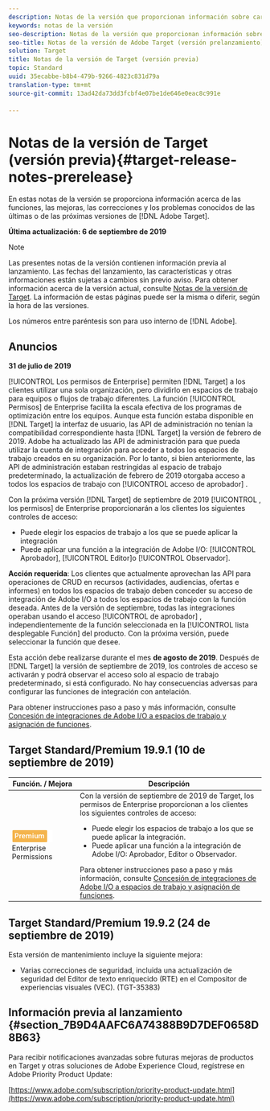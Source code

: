 ```yaml
---
description: Notas de la versión que proporcionan información sobre características, mejoras y correcciones de las últimas o más próximas [! Versiones de DNL Adobe Target.
keywords: notas de la versión
seo-description: Notas de la versión que proporcionan información sobre características, mejoras y correcciones de las últimas o más próximas [! Versiones de DNL Adobe Target.
seo-title: Notas de la versión de Adobe Target (versión prelanzamiento)
solution: Target
title: Notas de la versión de Target (versión previa)
topic: Standard
uuid: 35ecabbe-b8b4-479b-9266-4823c831d79a
translation-type: tm+mt
source-git-commit: 13ad42da73dd3fcbf4e07be1de646e0eac8c991e

---
```



# Notas de la versión de Target (versión previa){#target-release-notes-prerelease}

En estas notas de la versión se proporciona información acerca de las funciones, las mejoras, las correcciones y los problemas conocidos de las últimas o de las próximas versiones de [!DNL Adobe Target].

**Última actualización: 6 de septiembre de 2019**

>[!NOTE]
>
>Las presentes notas de la versión contienen información previa al lanzamiento. Las fechas del lanzamiento, las características y otras informaciones están sujetas a cambios sin previo aviso. Para obtener información acerca de la versión actual, consulte [Notas de la versión de Target](release-notes.md). La información de estas páginas puede ser la misma o diferir, según la hora de las versiones.
>
>Los números entre paréntesis son para uso interno de [!DNL Adobe].

## Anuncios

**31 de julio de 2019**

[!UICONTROL Los permisos de Enterprise] permiten [!DNL Target] a los clientes utilizar una sola organización, pero dividirlo en espacios de trabajo para equipos o flujos de trabajo diferentes. La función [!UICONTROL Permisos] de Enterprise facilita la escala efectiva de los programas de optimización entre los equipos. Aunque esta función estaba disponible en [!DNL Target] la interfaz de usuario, las API de administración no tenían la compatibilidad correspondiente hasta [!DNL Target] la versión de febrero de 2019. Adobe ha actualizado las API de administración para que pueda utilizar la cuenta de integración para acceder a todos los espacios de trabajo creados en su organización. Por lo tanto, si bien anteriormente, las API de administración estaban restringidas al espacio de trabajo predeterminado, la actualización de febrero de 2019 otorgaba acceso a todos los espacios de trabajo con [!UICONTROL acceso de aprobador] .

Con la próxima versión [!DNL Target] de septiembre de 2019 [!UICONTROL , los permisos] de Enterprise proporcionarán a los clientes los siguientes controles de acceso:

* Puede elegir los espacios de trabajo a los que se puede aplicar la integración
* Puede aplicar una función a la integración de Adobe I/O: [!UICONTROL Aprobador], [!UICONTROL Editor]o [!UICONTROL Observador].

**Acción requerida**: Los clientes que actualmente aprovechan las API para operaciones de CRUD en recursos (actividades, audiencias, ofertas e informes) en todos los espacios de trabajo deben conceder su acceso de integración de Adobe I/O a todos los espacios de trabajo con la función deseada. Antes de la versión de septiembre, todas las integraciones operaban usando el acceso [!UICONTROL de aprobador] , independientemente de la función seleccionada en la [!UICONTROL lista desplegable Función] del producto. Con la próxima versión, puede seleccionar la función que desee.

Esta acción debe realizarse durante el mes **de agosto de 2019**. Después de [!DNL Target] la versión de septiembre de 2019, los controles de acceso se activarán y podrá observar el acceso solo al espacio de trabajo predeterminado, si está configurado. No hay consecuencias adversas para configurar las funciones de integración con antelación.

Para obtener instrucciones paso a paso y más información, consulte [Concesión de integraciones de Adobe I/O a espacios de trabajo y asignación de funciones](/help/administrating-target/c-user-management/property-channel/configure-adobe-io-integration.md).

## Target Standard/Premium 19.9.1 (10 de septiembre de 2019)

| Función. / Mejora | Descripción |
| --- | --- |
| ![Premium badge](/help/assets/premium.png) Enterprise Permissions | Con la versión de septiembre de 2019 de Target, los permisos de Enterprise proporcionan a los clientes los siguientes controles de acceso:<UL><li>Puede elegir los espacios de trabajo a los que se puede aplicar la integración.</li><li>Puede aplicar una función a la integración de Adobe I/O: Aprobador, Editor o Observador.</li></ul>Para obtener instrucciones paso a paso y más información, consulte [Concesión de integraciones de Adobe I/O a espacios de trabajo y asignación de funciones](/help/administrating-target/c-user-management/property-channel/configure-adobe-io-integration.md). |

## Target Standard/Premium 19.9.2 (24 de septiembre de 2019)

Esta versión de mantenimiento incluye la siguiente mejora:

* Varias correcciones de seguridad, incluida una actualización de seguridad del Editor de texto enriquecido (RTE) en el Compositor de experiencias visuales (VEC). (TGT-35383)

## Información previa al lanzamiento {#section_7B9D4AAFC6A74388B9D7DEF0658D8B63}

Para recibir notificaciones avanzadas sobre futuras mejoras de productos en Target y otras soluciones de Adobe Experience Cloud, regístrese en Adobe Priority Product Update:

[https://www.adobe.com/subscription/priority-product-update.html](https://www.adobe.com/subscription/priority-product-update.html)
